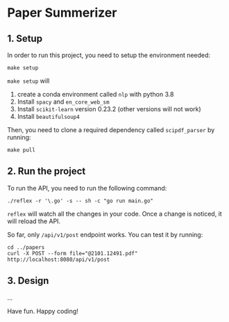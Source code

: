 # Paper Summerizer

## 1. Setup

In order to run this project, you need to setup the environment needed:
```
make setup
```

`make setup` will
1. create a conda environment called `nlp` with python 3.8
2. Install `spacy` and `en_core_web_sm`
3. Install `scikit-learn` version 0.23.2 (other versions will not work)
4. Install `beautifulsoup4`

Then, you need to clone a required dependency called `scipdf_parser` by running:
```
make pull
````

## 2. Run the project

To run the API, you need to run the following command:
```
./reflex -r '\.go' -s -- sh -c "go run main.go"
```

`reflex` will watch all the changes in your code. Once a change is noticed, it will reload the API.

So far, only `/api/v1/post` endpoint works. You can test it by running:
```
cd ../papers
curl -X POST --form file="@2101.12491.pdf" http://localhost:8080/api/v1/post
```

## 3. Design

...

Have fun. Happy coding!